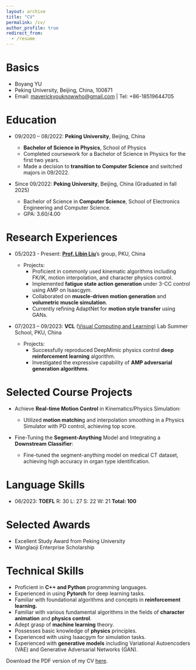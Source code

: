 ```yaml
---
layout: archive
title: "CV"
permalink: /cv/
author_profile: true
redirect_from:
  - /resume
---
```



Basics
======
- Boyang YU
- Peking University, Beijing, China, 100871
- Email: <maverickyouknowwho@gmail.com> | Tel: +86-18519644705

Education
======
* 09/2020 – 08/2022: **Peking University**, Beijing, China
  - **Bachelor of Science in Physics**, School of Physics
  - Completed coursework for a Bachelor of Science in Physics for the first two years.
  - Made a decision to **transition to Computer Science** and switched majors in 09/2022.
  
* Since 09/2022: **Peking University**, Beijing, China (Graduated in fall 2025)
  - Bachelor of Science in **Computer Science**, School of Electronics Engineering and Computer Science.
  - GPA: 3.60/4.00 

Research Experiences
======
* 05/2023 - Present: [**Prof. Libin Liu**](https://libliu.info/)’s group, PKU, China
  - Projects: 
    * Proficient in commonly used kinematic algorithms including FK/IK, motion interpolation, and character physics control.
    * Implemented **fatigue state action generation** under 3-CC control using AMP on Isaacgym.
    * Collaborated on **muscle-driven motion generation** and **volumetric muscle simulation**.
    * Currently refining AdaptNet for **motion style transfer** using GANs.

* 07/2023 – 09/2023: **VCL** ([Visual Computing and Learning](https://vcl.pku.edu.cn/)) Lab Summer School, PKU, China
  - Projects: 
    * Successfully reproduced DeepMimic physics control **deep reinforcement learning** algorithm.
    * Investigated the expressive capability of **AMP adversarial generation algorithms**.

Selected Course Projects
======
* Achieve **Real-time Motion Control** in Kinematics/Physics Simulation:
  - Utilized **motion matchin**g and interpolation smoothing in a Physics Simulator with PD control, achieving top score.
  
* Fine-Tuning the **Segment-Anything** Model and Integrating a **Downstream Classifier**:
  - Fine-tuned the segment-anything model on medical CT dataset, achieving high accuracy in organ type identification.

Language Skills
======
* 06/2023: **TOEFL** R: 30 L: 27 S: 22 W: 21 **Total: 100**

Selected Awards
======
* Excellent Study Award from Peking University
* Wanglaoji Enterprise Scholarship

Technical Skills
======
* Proficient in **C++ and Python** programming languages.
* Experienced in using **Pytorch** for deep learning tasks.
* Familiar with foundational algorithms and concepts in **reinforcement learning.**
* Familiar with various fundamental algorithms in the fields of **character animation** and **physics control**.
* Adept grasp of **machine learning** theory.
* Possesses basic knowledge of **physics** principles.
* Experienced with using Isaacgym for simulation tasks.
* Experienced with **generative models** including Variational Autoencoders (VAE) and Generative Adversarial Networks (GAN).

Download the PDF version of my CV [here](..\files\CV.pdf).

